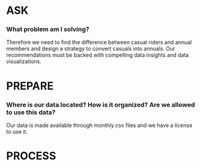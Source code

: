 # ASK



### What problem am I solving?


Therefore we need to find the difference between casual riders and annual members and design a strategy to convert casuals into annuals.
Our recommendations must be backed with compelling data insights and data visualizations.



# PREPARE



### Where is our data located? How is it organized? Are we allowed to use this data?


Our data is made available through monthly csv files and we have a license to use it.



# PROCESS


